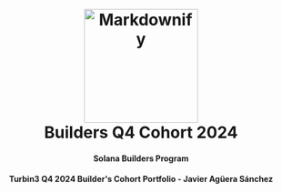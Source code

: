 <h1 align="center">
  <br>
  <a href="https://turbin3.com"><img src="./img/turbin3-logo.svg" alt="Markdownify" width="200"></a>
  <br>
  Builders Q4 Cohort 2024
  <br>
</h1>

<h4 align="center">Solana Builders Program</h4>


<h4 align="center">Turbin3 Q4 2024 Builder's Cohort Portfolio - Javier Agüera Sánchez</h4>
